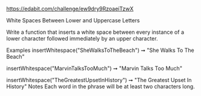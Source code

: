 https://edabit.com/challenge/ew9dry9RzoaeiTzwX

White Spaces Between Lower and Uppercase Letters

Write a function that inserts a white space between every instance of a lower character followed immediately by an upper character.

Examples
insertWhitespace("SheWalksToTheBeach") ➞ "She Walks To The Beach"

insertWhitespace("MarvinTalksTooMuch") ➞ "Marvin Talks Too Much"

insertWhitespace("TheGreatestUpsetInHistory") ➞ "The Greatest Upset In History"
Notes
Each word in the phrase will be at least two characters long.